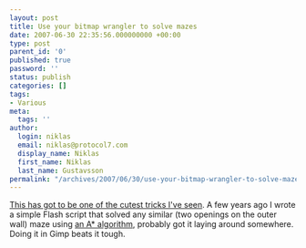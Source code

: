```yaml
---
layout: post
title: Use your bitmap wrangler to solve mazes
date: 2007-06-30 22:35:56.000000000 +00:00
type: post
parent_id: '0'
published: true
password: ''
status: publish
categories: []
tags:
- Various
meta:
  tags: ''
author:
  login: niklas
  email: niklas@protocol7.com
  display_name: Niklas
  first_name: Niklas
  last_name: Gustavsson
permalink: "/archives/2007/06/30/use-your-bitmap-wrangler-to-solve-mazes/"
---
```

[This has got to be one of the cutest tricks I've seen](http://taint.org/2007/06/19/121541a.html). A few years ago I wrote a simple Flash script that solved any similar (two openings on the outer wall) maze using [an A\* algorithm](http://en.wikipedia.org/wiki/A%2A), probably got it laying around somewhere. Doing it in Gimp beats it tough.

